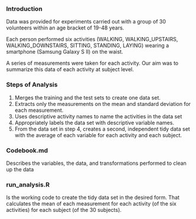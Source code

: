 
### Introduction

Data was provided for experiments carried out with a group of 30 volunteers within an age bracket of 19-48 years. 

Each person performed six activities (WALKING, WALKING_UPSTAIRS, WALKING_DOWNSTAIRS, SITTING, STANDING, LAYING) wearing a smartphone (Samsung Galaxy S II) on the waist. 

A series of measurements were taken for each activity. Our aim was to summarize this data of each activity at subject level.

### Steps of Analysis

1. Merges the training and the test sets to create one data set.
2. Extracts only the measurements on the mean and standard deviation for each measurement.
3. Uses descriptive activity names to name the activities in the data set
4. Appropriately labels the data set with descriptive variable names.
5. From the data set in step 4, creates a second, independent tidy data set with the average of each variable for each activity and each subject.

### Codebook.md

Describes the variables, the data, and transformations performed to clean up the data

### run_analysis.R

Is the working code to create the tidy data set in the desired form. 
That calculates the mean of each measurement for each activity (of the six activities) for each subject (of the 30 subjects). 

